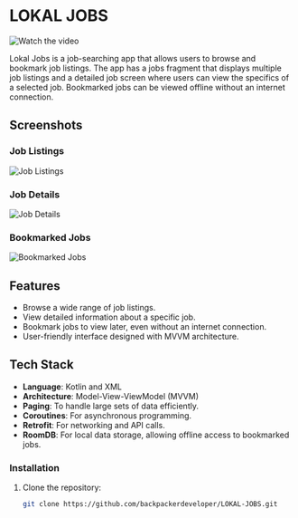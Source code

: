 # LOKAL JOBS

![Watch the video](https://www.youtube.com/watch?v=YOUR_VIDEO_LINK)

Lokal Jobs is a job-searching app that allows users to browse and bookmark job listings. The app has a jobs fragment that displays multiple job listings and a detailed job screen where users can view the specifics of a selected job. Bookmarked jobs can be viewed offline without an internet connection.

## Screenshots

### Job Listings
![Job Listings](https://your-screenshot-link.com/job_listings.png)

### Job Details
![Job Details](https://your-screenshot-link.com/job_details.png)

### Bookmarked Jobs
![Bookmarked Jobs](https://your-screenshot-link.com/bookmarked_jobs.png)

## Features

- Browse a wide range of job listings.
- View detailed information about a specific job.
- Bookmark jobs to view later, even without an internet connection.
- User-friendly interface designed with MVVM architecture.

## Tech Stack

- **Language**: Kotlin and XML
- **Architecture**: Model-View-ViewModel (MVVM)
- **Paging**: To handle large sets of data efficiently.
- **Coroutines**: For asynchronous programming.
- **Retrofit**: For networking and API calls.
- **RoomDB**: For local data storage, allowing offline access to bookmarked jobs.

### Installation

1. Clone the repository:
   ```bash
   git clone https://github.com/backpackerdeveloper/LOKAL-JOBS.git
